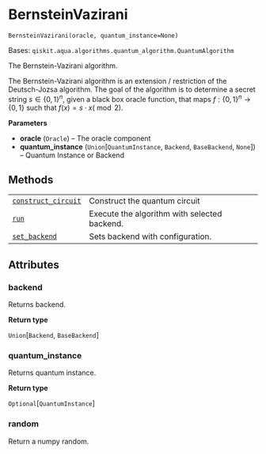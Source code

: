 # BernsteinVazirani

<span id="undefined" />

`BernsteinVazirani(oracle, quantum_instance=None)`

Bases: `qiskit.aqua.algorithms.quantum_algorithm.QuantumAlgorithm`

The Bernstein-Vazirani algorithm.

The Bernstein-Vazirani algorithm is an extension / restriction of the Deutsch-Jozsa algorithm. The goal of the algorithm is to determine a secret string $s \in \{0,1\}^n$, given a black box oracle function, that maps $f:\{0,1\}^n \rightarrow \{0,1\}$ such that $f(x)=s \cdot x (\bmod 2)$.

**Parameters**

*   **oracle** (`Oracle`) – The oracle component
*   **quantum\_instance** (`Union`\[`QuantumInstance`, `Backend`, `BaseBackend`, `None`]) – Quantum Instance or Backend

## Methods

|                                                                                                                                                                                                           |                                              |
| --------------------------------------------------------------------------------------------------------------------------------------------------------------------------------------------------------- | -------------------------------------------- |
| [`construct_circuit`](qiskit.aqua.algorithms.BernsteinVazirani.construct_circuit#qiskit.aqua.algorithms.BernsteinVazirani.construct_circuit "qiskit.aqua.algorithms.BernsteinVazirani.construct_circuit") | Construct the quantum circuit                |
| [`run`](qiskit.aqua.algorithms.BernsteinVazirani.run#qiskit.aqua.algorithms.BernsteinVazirani.run "qiskit.aqua.algorithms.BernsteinVazirani.run")                                                         | Execute the algorithm with selected backend. |
| [`set_backend`](qiskit.aqua.algorithms.BernsteinVazirani.set_backend#qiskit.aqua.algorithms.BernsteinVazirani.set_backend "qiskit.aqua.algorithms.BernsteinVazirani.set_backend")                         | Sets backend with configuration.             |

## Attributes

<span id="undefined" />

### backend

Returns backend.

**Return type**

`Union`\[`Backend`, `BaseBackend`]

<span id="undefined" />

### quantum\_instance

Returns quantum instance.

**Return type**

`Optional`\[`QuantumInstance`]

<span id="undefined" />

### random

Return a numpy random.
